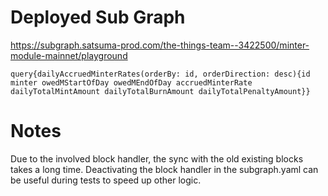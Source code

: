 # Deployed Sub Graph
https://subgraph.satsuma-prod.com/the-things-team--3422500/minter-module-mainnet/playground

`query{dailyAccruedMinterRates(orderBy: id, orderDirection: desc){id minter owedMStartOfDay owedMEndOfDay accruedMinterRate dailyTotalMintAmount dailyTotalBurnAmount dailyTotalPenaltyAmount}}`

# Notes
Due to the involved block handler, the sync with the old existing blocks takes a long time.
Deactivating the block handler in the subgraph.yaml can be useful during tests to speed up other logic.